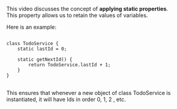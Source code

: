 This video discusses the concept of <strong>applying static properties</strong>.<br>
This property allows us to retain the values of variables.<br>

Here is an example: <br>
<pre>
<code>
class TodoService {
    static lastId = 0;

    static getNextId() {
        return TodoService.lastId + 1;
    }
}
</code>
</pre>
This ensures that whenever a new object of class TodoService is instantiated, it will have Ids in order 0, 1, 2 , etc.
